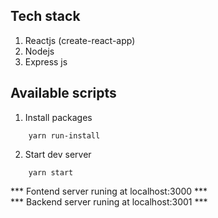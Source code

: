 ## Tech stack
1. Reactjs (create-react-app)
2. Nodejs
3. Express js

## Available scripts
1. Install packages
```
    yarn run-install
```

2. Start dev server
```
    yarn start
```

*** Fontend server runing at localhost:3000 ***  
*** Backend server runing at localhost:3001 ***
